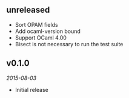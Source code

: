 ## unreleased

- Sort OPAM fields
- Add ocaml-version bound
- Support OCaml 4.00
- Bisect is not necessary to run the test suite

## v0.1.0

*2015-08-03*

- Initial release
